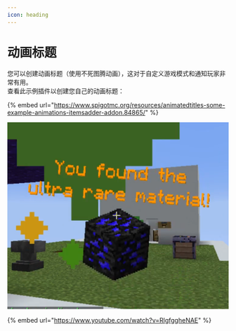 ```yaml
---
icon: heading
---
```


# 动画标题

您可以创建动画标题（使用不死图腾动画），这对于自定义游戏模式和通知玩家非常有用。\
查看此示例插件以创建您自己的动画标题：

{% embed url="https://www.spigotmc.org/resources/animatedtitles-some-example-animations-itemsadder-addon.84865/" %}

![](<../../.gitbook/assets/image (28).png>)

{% embed url="https://www.youtube.com/watch?v=RlgfggheNAE" %}
